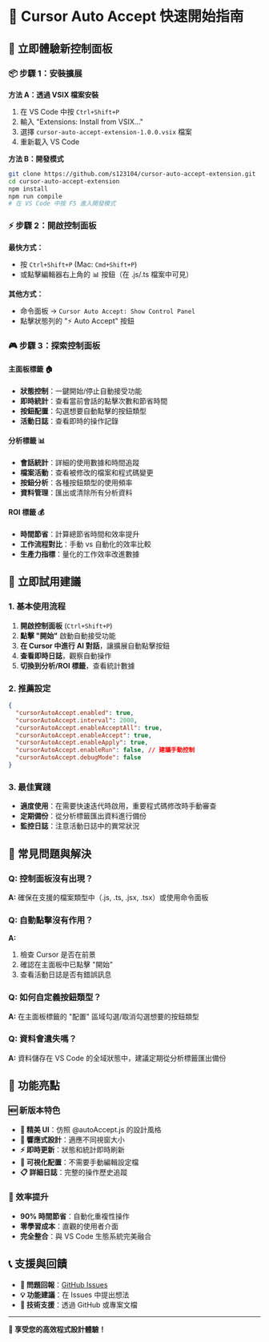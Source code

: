 # 🚀 Cursor Auto Accept 快速開始指南

## 🎯 立即體驗新控制面板

### 📦 步驟 1：安裝擴展

**方法 A：透過 VSIX 檔案安裝**

1. 在 VS Code 中按 `Ctrl+Shift+P`
2. 輸入 "Extensions: Install from VSIX..."
3. 選擇 `cursor-auto-accept-extension-1.0.0.vsix` 檔案
4. 重新載入 VS Code

**方法 B：開發模式**

```bash
git clone https://github.com/s123104/cursor-auto-accept-extension.git
cd cursor-auto-accept-extension
npm install
npm run compile
# 在 VS Code 中按 F5 進入開發模式
```

### ⚡ 步驟 2：開啟控制面板

**最快方式：**

- 按 `Ctrl+Shift+P` (Mac: `Cmd+Shift+P`)
- 或點擊編輯器右上角的 📊 按鈕（在 .js/.ts 檔案中可見）

**其他方式：**

- 命令面板 → `Cursor Auto Accept: Show Control Panel`
- 點擊狀態列的 "⚡ Auto Accept" 按鈕

### 🎮 步驟 3：探索控制面板

#### 主面板標籤 🏠

- **狀態控制**：一鍵開始/停止自動接受功能
- **即時統計**：查看當前會話的點擊次數和節省時間
- **按鈕配置**：勾選想要自動點擊的按鈕類型
- **活動日誌**：查看即時的操作記錄

#### 分析標籤 📊

- **會話統計**：詳細的使用數據和時間追蹤
- **檔案活動**：查看被修改的檔案和程式碼變更
- **按鈕分析**：各種按鈕類型的使用頻率
- **資料管理**：匯出或清除所有分析資料

#### ROI 標籤 💰

- **時間節省**：計算總節省時間和效率提升
- **工作流程對比**：手動 vs 自動化的效率比較
- **生產力指標**：量化的工作效率改進數據

## 🎯 立即試用建議

### 1. 基本使用流程

1. **開啟控制面板** (`Ctrl+Shift+P`)
2. **點擊 "開始"** 啟動自動接受功能
3. **在 Cursor 中進行 AI 對話**，讓擴展自動點擊按鈕
4. **查看即時日誌**，觀察自動操作
5. **切換到分析/ROI 標籤**，查看統計數據

### 2. 推薦設定

```json
{
  "cursorAutoAccept.enabled": true,
  "cursorAutoAccept.interval": 2000,
  "cursorAutoAccept.enableAcceptAll": true,
  "cursorAutoAccept.enableAccept": true,
  "cursorAutoAccept.enableApply": true,
  "cursorAutoAccept.enableRun": false, // 建議手動控制
  "cursorAutoAccept.debugMode": false
}
```

### 3. 最佳實踐

- **適度使用**：在需要快速迭代時啟用，重要程式碼修改時手動審查
- **定期備份**：從分析標籤匯出資料進行備份
- **監控日誌**：注意活動日誌中的異常狀況

## 🔧 常見問題與解決

### Q: 控制面板沒有出現？

**A:** 確保在支援的檔案類型中（.js, .ts, .jsx, .tsx）或使用命令面板

### Q: 自動點擊沒有作用？

**A:**

1. 檢查 Cursor 是否在前景
2. 確認在主面板中已點擊 "開始"
3. 查看活動日誌是否有錯誤訊息

### Q: 如何自定義按鈕類型？

**A:** 在主面板標籤的 "配置" 區域勾選/取消勾選想要的按鈕類型

### Q: 資料會遺失嗎？

**A:** 資料儲存在 VS Code 的全域狀態中，建議定期從分析標籤匯出備份

## 🎊 功能亮點

### 🆕 新版本特色

- **🎨 精美 UI**：仿照 @autoAccept.js 的設計風格
- **📱 響應式設計**：適應不同視窗大小
- **⚡ 即時更新**：狀態和統計即時刷新
- **🔧 可視化配置**：不需要手動編輯設定檔
- **📋 詳細日誌**：完整的操作歷史追蹤

### 🚀 效率提升

- **90% 時間節省**：自動化重複性操作
- **零學習成本**：直觀的使用者介面
- **完全整合**：與 VS Code 生態系統完美融合

## 📞 支援與回饋

- **🐛 問題回報**：[GitHub Issues](https://github.com/s123104/cursor-auto-accept-extension/issues)
- **💡 功能建議**：在 Issues 中提出想法
- **📧 技術支援**：透過 GitHub 或專案文檔

---

**🎉 享受您的高效程式設計體驗！**
